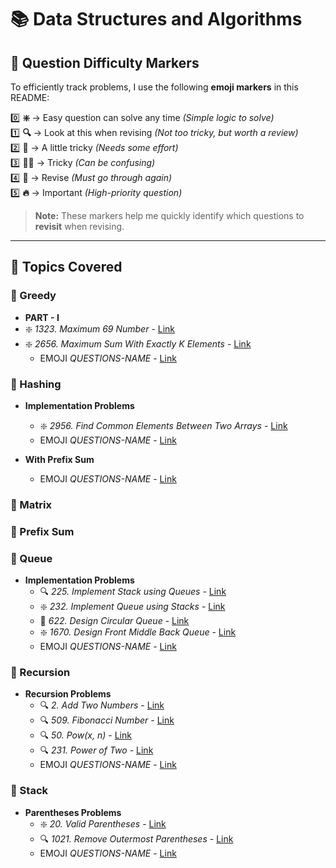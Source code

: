 # 📚 Data Structures and Algorithms

## 📌 Question Difficulty Markers

To efficiently track problems, I use the following **emoji markers** in this README:

0️⃣ **❇️** → Easy question can solve any time _(Simple logic to solve)_  
1️⃣ **🔍** → Look at this when revising _(Not too tricky, but worth a review)_  
2️⃣ **🤔** → A little tricky _(Needs some effort)_  
3️⃣ **😵‍💫** → Tricky _(Can be confusing)_  
4️⃣ **🔄** → Revise _(Must go through again)_  
5️⃣ **🔥** → Important _(High-priority question)_

> **Note:** These markers help me quickly identify which questions to **revisit** when revising.

---

## 📂 Topics Covered

### 🔹 Greedy

- **PART - I**
- ❇️ _1323. Maximum 69 Number_ - [Link](https://leetcode.com/problems/maximum-69-number/description/)
- ❇️ _2656. Maximum Sum With Exactly K Elements_ - [Link](https://leetcode.com/problems/maximum-sum-with-exactly-k-elements/description/)
  - EMOJI _QUESTIONS-NAME_ - [Link]()

### 🔹 Hashing

- **Implementation Problems**

  - ❇️ _2956. Find Common Elements Between Two Arrays_ - [Link](https://leetcode.com/problems/find-common-elements-between-two-arrays/description/)
  - EMOJI _QUESTIONS-NAME_ - [Link]()

- **With Prefix Sum**
  - EMOJI _QUESTIONS-NAME_ - [Link]()

### 🔹 Matrix

### 🔹 Prefix Sum

### 🔹 Queue

- **Implementation Problems**
  - 🔍 _225. Implement Stack using Queues_ - [Link](https://leetcode.com/problems/implement-stack-using-queues/description/)
  - ❇️ _232. Implement Queue using Stacks_ - [Link](https://leetcode.com/problems/implement-queue-using-stacks/description/)
  - 🤔 _622. Design Circular Queue_ - [Link](https://leetcode.com/problems/design-circular-queue/description/)
  - ❇️ _1670. Design Front Middle Back Queue_ - [Link](https://leetcode.com/problems/design-front-middle-back-queue/description/)
  - EMOJI _QUESTIONS-NAME_ - [Link]()

### 🔹 Recursion

- **Recursion Problems**
  - 🔍 _2. Add Two Numbers_ - [Link](https://leetcode.com/problems/add-two-numbers/description/)
  - 🔍 _509. Fibonacci Number_ - [Link](https://leetcode.com/problems/fibonacci-number/description/)
  - 🔍 _50. Pow(x, n)_ - [Link](https://leetcode.com/problems/powx-n/description/)
  - 🔍 _231. Power of Two_ - [Link](https://leetcode.com/problems/power-of-two/description/)
  - EMOJI _QUESTIONS-NAME_ - [Link]()

### 🔹 Stack

- **Parentheses Problems**
  - ❇️ _20. Valid Parentheses_ - [Link](https://leetcode.com/problems/valid-parentheses/description/)
  - 🔍 _1021. Remove Outermost Parentheses_ - [Link](https://leetcode.com/problems/remove-outermost-parentheses/description/)
  - EMOJI _QUESTIONS-NAME_ - [Link]()
